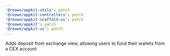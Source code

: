 ```yaml
---
'@reown/appkit-utils': patch
'@reown/appkit-controllers': patch
'@reown/appkit-scaffold-ui': patch
'@reown/appkit': patch
'@reown/appkit-ui': patch
---
```


Adds deposit from exchange view, allowing users to fund their wallets from a CEX account
